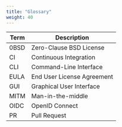 ```yaml
---
title: "Glossary"
weight: 40
---
```


| Term | Description                |
|------|----------------------------|
| 0BSD | Zero-Clause BSD License    |
| CI   | Continuous Integration     |
| CLI  | Command-Line Interface     |
| EULA | End User License Agreement |
| GUI  | Graphical User Interface   |
| MITM | Man-in-the-middle          |
| OIDC | OpenID Connect             |
| PR   | Pull Request               |
